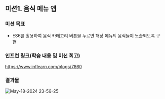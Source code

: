 ## 미션1. 음식 메뉴 앱
### 미션 목표
- ES6를 활용하여 음식 카테고리 버튼을 누르면 해당 메뉴의 음식들이 노출되도록 구현

### 인프런 링크(학습 내용 및 미션 회고)
<a href>https://www.inflearn.com/blogs/7860</a>   


### 결과물
![May-18-2024 23-56-25](https://github.com/kathy0917/inflearn-warming-up-fe-1/assets/28476745/692d1fb9-77f5-4d61-9de9-f992bbb8d6c9)
